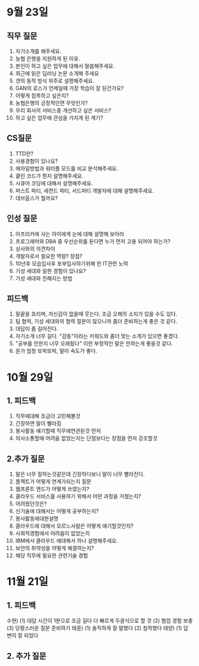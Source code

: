 # 9월 23일

## 직무 질문
1. 자기소개를 해주세요. 
2. 농협 은행을 지원하게 된 이유. 
3. 본인이 하고 싶은 업무에 대해서 말씀해주세요. 
4. 최근에 읽은 딥러닝 논문 소개해 주세요
5. 갠의 동작 방식 위주로 설명해주세요. 
6. GAN의 로스가 언제일때 가장 학습이 잘 된건가요?
7. 어떻게 접목하고 싶은지?
8. 농협은행의 긍정적인면 무엇인가? 
9. 우리 회사의 서비스중 개선하고 싶은 서비스?
10. 하고 싶은 업무에 관심을 가지게 된 계기?

## CS질문
1. TTD란?
2. 사용경험이 있나요?
3. 애자일방법과 워터폴 모드를 비교 분석해주세요.
4. 클린 코드가 뭔지 설명해주세요. 
5. 시큐어 코딩에 대해서 설명해주세요. 
6. 퍼스트 파티, 세컨드 파티, 서드파티 개발자에 대해 설명해주세요.
7. 데브옵스가 뭘까요? 

## 인성 질문
1. 아프리카에 사는 아이에게 눈에 대해 설명해 보아라
2. 프로그래머와 DBA 중 우선순위를 둔다면 누가 먼저 고용 되어야 하는가?
3. 상사와의 의견차이 
4. 개발자로서 필요한 역량? 장점? 
5. 10년후 모습입사후 포부입사하기위해 한 IT관련 노력
6. 기성 세대와 일한 경험이 있나요?
7. 기성 세대와 친해지는 방법

## 피드백
1. 말끝을 흐리며, 자신감이 없을때 웃는다. 조금 오해의 소지가 있을 수도 있다.
2. 팀 협력, 기성 세대와의 협력 질문이 많으니까 좀더 준비하는게 좋은 것 같다. 
3. 대답이 좀 길어진다. 
4. 자기소개 너무 길다. "감동"이라는 키워드와 좀더 맞는 소개가 있으면 좋겠다. 
5. "공부를 안한지 너무 오래됬다" 이런 부정적인 말은 안하는게 좋을것 같다. 
6. 몬가 엄청 또박또박, 말이 속도가 좋다.

# 10월 29일
## 1. 피드백
1. 직무에대해 조금더 고민해볼것
2. 긴장하면 말이 빨라짐
3. 봉사활동 얘기할때 직무에연관된것 먼저
4. 의사소통할때 어려움 없었는지는 단점보다는 장점을 먼저 강조할것
## 2.추가 질문
1. 말은 너무 잘하는것같은데 긴장하다보니 말이 너무 빨라진다.
2. 플젝트가 어떻게 연계가되는지 질문
3. 웹프론트 엔드가 어떻게 쓰였는지?
4. 클라우드 서비스를 사용하기 위해서 어떤 과정을 거쳤는지? 
5. 어려웠던것은?
6. 신기술에 대해서는 어떻게 공부하는지?
7. 봉사활동에대한설명
8. 클라우드에 대해서 모르느사람은 어떻게 얘기할것인지?
9. 사회적경험에서 어려움이 없었는지 
10. IBM에서 클라우드 에대해서 하나 설명해주세요.
11. 보안의 취약성을 어떻게 해결하는지? 
12. 해당 직무에 필요한 관련기술 경험

# 11월 21일
## 1. 피드백
수현)
(1) 대답 시간이 1분으로 조금 길다 더 빠르게 두괄식으로 할 것
(2) 협업 경험 보충
(3) 당황스러운 질문 준비하기
태훈)
(1) 솔직하게 잘 말했다
(2) 침착했다
태양)
(1) 답변이 잘 되었다

## 2. 추가 질문
